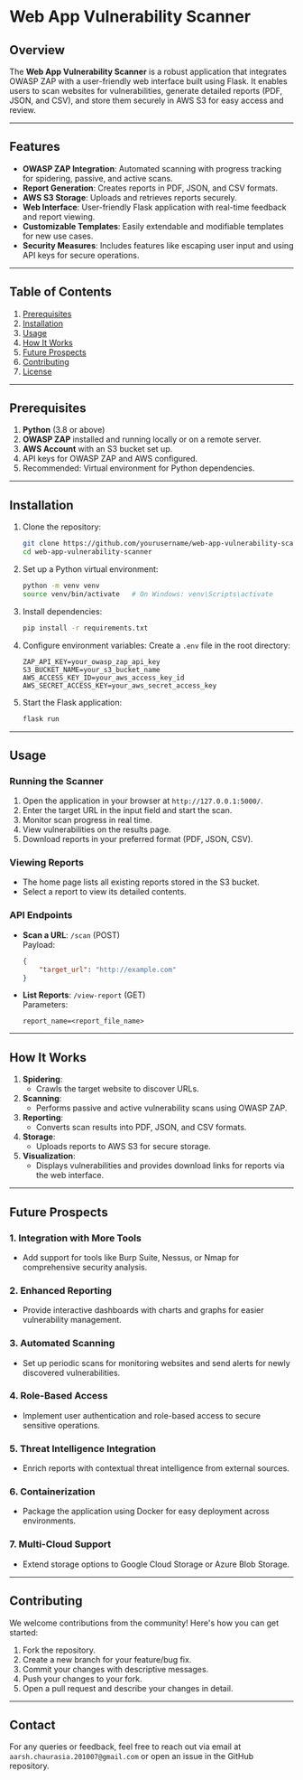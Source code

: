 # Web App Vulnerability Scanner

## Overview

The **Web App Vulnerability Scanner** is a robust application that integrates OWASP ZAP with a user-friendly web interface built using Flask. It enables users to scan websites for vulnerabilities, generate detailed reports (PDF, JSON, and CSV), and store them securely in AWS S3 for easy access and review.

---

## Features

- **OWASP ZAP Integration**: Automated scanning with progress tracking for spidering, passive, and active scans.
- **Report Generation**: Creates reports in PDF, JSON, and CSV formats.
- **AWS S3 Storage**: Uploads and retrieves reports securely.
- **Web Interface**: User-friendly Flask application with real-time feedback and report viewing.
- **Customizable Templates**: Easily extendable and modifiable templates for new use cases.
- **Security Measures**: Includes features like escaping user input and using API keys for secure operations.

---

## Table of Contents

1. [Prerequisites](#prerequisites)  
2. [Installation](#installation)  
3. [Usage](#usage)  
4. [How It Works](#how-it-works)  
5. [Future Prospects](#future-prospects)  
6. [Contributing](#contributing)  
7. [License](#license)

---

## Prerequisites

1. **Python** (3.8 or above)  
2. **OWASP ZAP** installed and running locally or on a remote server.  
3. **AWS Account** with an S3 bucket set up.  
4. API keys for OWASP ZAP and AWS configured.  
5. Recommended: Virtual environment for Python dependencies.

---

## Installation

1. Clone the repository:
   ```bash
   git clone https://github.com/yourusername/web-app-vulnerability-scanner.git
   cd web-app-vulnerability-scanner
   ```

2. Set up a Python virtual environment:
   ```bash
   python -m venv venv
   source venv/bin/activate   # On Windows: venv\Scripts\activate
   ```

3. Install dependencies:
   ```bash
   pip install -r requirements.txt
   ```

4. Configure environment variables:
   Create a `.env` file in the root directory:
   ```
   ZAP_API_KEY=your_owasp_zap_api_key
   S3_BUCKET_NAME=your_s3_bucket_name
   AWS_ACCESS_KEY_ID=your_aws_access_key_id
   AWS_SECRET_ACCESS_KEY=your_aws_secret_access_key
   ```

5. Start the Flask application:
   ```bash
   flask run
   ```

---

## Usage

### Running the Scanner

1. Open the application in your browser at `http://127.0.0.1:5000/`.
2. Enter the target URL in the input field and start the scan.
3. Monitor scan progress in real time.
4. View vulnerabilities on the results page.
5. Download reports in your preferred format (PDF, JSON, CSV).

### Viewing Reports

- The home page lists all existing reports stored in the S3 bucket.
- Select a report to view its detailed contents.

### API Endpoints

- **Scan a URL**: `/scan` (POST)  
  Payload:  
  ```json
  {
      "target_url": "http://example.com"
  }
  ```

- **List Reports**: `/view-report` (GET)  
  Parameters:  
  ```
  report_name=<report_file_name>
  ```

---

## How It Works

1. **Spidering**:
   - Crawls the target website to discover URLs.
2. **Scanning**:
   - Performs passive and active vulnerability scans using OWASP ZAP.
3. **Reporting**:
   - Converts scan results into PDF, JSON, and CSV formats.
4. **Storage**:
   - Uploads reports to AWS S3 for secure storage.
5. **Visualization**:
   - Displays vulnerabilities and provides download links for reports via the web interface.

---

## Future Prospects

### 1. **Integration with More Tools**
   - Add support for tools like Burp Suite, Nessus, or Nmap for comprehensive security analysis.

### 2. **Enhanced Reporting**
   - Provide interactive dashboards with charts and graphs for easier vulnerability management.

### 3. **Automated Scanning**
   - Set up periodic scans for monitoring websites and send alerts for newly discovered vulnerabilities.

### 4. **Role-Based Access**
   - Implement user authentication and role-based access to secure sensitive operations.

### 5. **Threat Intelligence Integration**
   - Enrich reports with contextual threat intelligence from external sources.

### 6. **Containerization**
   - Package the application using Docker for easy deployment across environments.

### 7. **Multi-Cloud Support**
   - Extend storage options to Google Cloud Storage or Azure Blob Storage.

---

## Contributing

We welcome contributions from the community! Here's how you can get started:

1. Fork the repository.  
2. Create a new branch for your feature/bug fix.  
3. Commit your changes with descriptive messages.  
4. Push your changes to your fork.  
5. Open a pull request and describe your changes in detail.

---

## Contact

For any queries or feedback, feel free to reach out via email at `aarsh.chaurasia.201007@gmail.com` or open an issue in the GitHub repository.  
